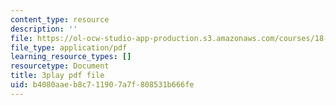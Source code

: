 ```yaml
---
content_type: resource
description: ''
file: https://ol-ocw-studio-app-production.s3.amazonaws.com/courses/18-01sc-single-variable-calculus-fall-2010/b4080aaeb8c711907a7f808531b666fe_XRkgBWbWvg4.pdf
file_type: application/pdf
learning_resource_types: []
resourcetype: Document
title: 3play pdf file
uid: b4080aae-b8c7-1190-7a7f-808531b666fe
---
```

